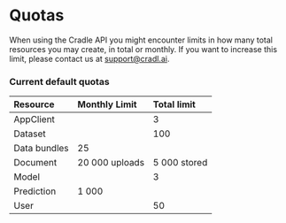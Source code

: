 # Quotas

When using the Cradle API you might encounter limits in how many total resources you may create, in total or monthly. If you want to increase this limit, please contact us at [support@cradl.ai](mailto:support@lucidtech.ai).

### Current default quotas

| Resource | Monthly Limit | Total limit |
| :--- | :--- | :--- |
| AppClient |  | 3 |
| Dataset |  | 100 |
| Data bundles | 25 |  |
| Document | 20 000 uploads | 5 000 stored |
| Model |  | 3 |
| Prediction | 1 000 |  |
| User |  | 50 |

